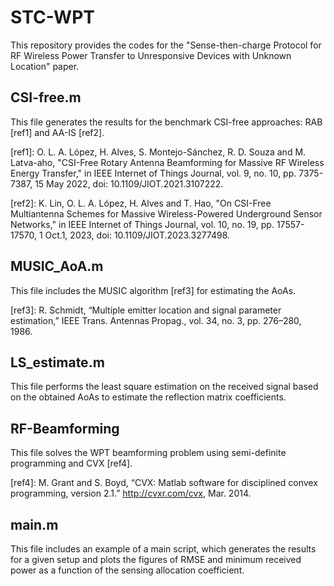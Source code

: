 # STC-WPT
This repository provides the codes for the "Sense-then-charge Protocol for RF Wireless Power Transfer to Unresponsive Devices with Unknown Location" paper.
## CSI-free.m
This file generates the results for the benchmark CSI-free approaches: RAB [ref1] and AA-IS [ref2].

[ref1]: O. L. A. López, H. Alves, S. Montejo-Sánchez, R. D. Souza and M. Latva-aho, "CSI-Free Rotary Antenna Beamforming for Massive RF Wireless Energy Transfer," in IEEE Internet of Things Journal, vol. 9, no. 10, pp. 7375-7387, 15 May 2022, doi: 10.1109/JIOT.2021.3107222.

[ref2]: K. Lin, O. L. A. López, H. Alves and T. Hao, "On CSI-Free Multiantenna Schemes for Massive Wireless-Powered Underground Sensor Networks," in IEEE Internet of Things Journal, vol. 10, no. 19, pp. 17557-17570, 1 Oct.1, 2023, doi: 10.1109/JIOT.2023.3277498.

## MUSIC_AoA.m
This file includes the MUSIC algorithm [ref3] for estimating the AoAs.

[ref3]: R. Schmidt, “Multiple emitter location and signal parameter estimation,” IEEE Trans. Antennas Propag., vol. 34, no. 3, pp. 276–280, 1986.
## LS_estimate.m
This file performs the least square estimation on the received signal based on the obtained AoAs to estimate the reflection matrix coefficients.
## RF-Beamforming
This file solves the WPT beamforming problem using semi-definite programming and CVX [ref4].

[ref4]: M. Grant and S. Boyd, “CVX: Matlab software for disciplined convex programming, version 2.1.” http://cvxr.com/cvx, Mar. 2014.
## main.m
This file includes an example of a main script, which generates the results for a given setup and plots the figures of RMSE and minimum received power as a function of the sensing allocation coefficient.
